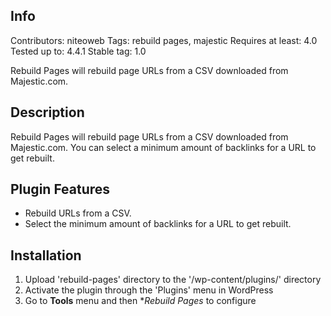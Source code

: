 ## Info

Contributors: niteoweb
Tags: rebuild pages, majestic
Requires at least: 4.0
Tested up to: 4.4.1
Stable tag: 1.0

Rebuild Pages will rebuild page URLs from a CSV downloaded from Majestic.com.

## Description

Rebuild Pages will rebuild page URLs from a CSV downloaded from Majestic.com. You can select a minimum amount of backlinks for a URL to get rebuilt.

## Plugin Features

* Rebuild URLs from a CSV.
* Select the minimum amount of backlinks for a URL to get rebuilt.

## Installation

1. Upload 'rebuild-pages' directory to the '/wp-content/plugins/' directory
2. Activate the plugin through the 'Plugins' menu in WordPress
3. Go to **Tools** menu and then **Rebuild Pages* to configure
